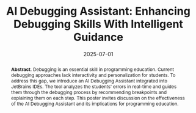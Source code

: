 ---
title: "AI Debugging Assistant: Enhancing Debugging Skills With Intelligent Guidance"
authors: '<i>Elizaveta Artser, Daniil Karol, Anna Potriasaeva, Aleksey Rostovskiy, and Anastasiia Birillo</i>'
status: "published"
collection: publications
permalink: /publications/2025-07-01-ai-debugging-poster
date: 2025-07-01
venue: "the proceedings of <b>ITiCSE'25</b>"
paperurl: "https://doi.org/10.1145/3724389.3730777"
pdf: 'https://nbirillo.github.io/files/iticse2025-ai-debugging-poster.pdf'
level: 'A'
counter_id: 'C15'
abstract: "<p><b>Abstract</b>. Debugging is an essential skill in programming education. Current debugging approaches lack interactivity and personalization for students. To address this gap, we introduce an AI Debugging Assistant integrated into JetBrains IDEs. The tool analyzes the students' errors in real-time and guides them through the debugging process by recommending breakpoints and explaining them on each step. This poster invites discussion on the effectiveness of the AI Debugging Assistant and its implications for programming education. </p>"
---